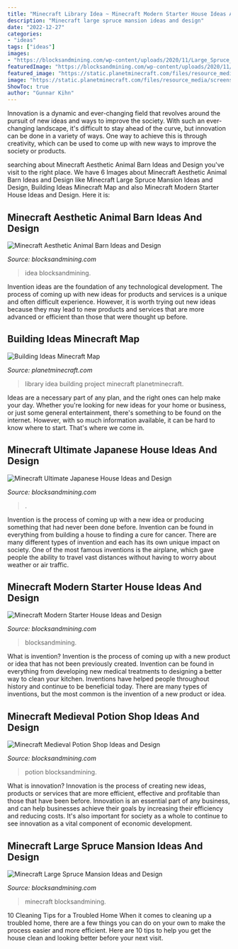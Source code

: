 ```yaml
---
title: "Minecraft Library Idea ~ Minecraft Modern Starter House Ideas And Design"
description: "Minecraft large spruce mansion ideas and design"
date: "2022-12-27"
categories:
- "ideas"
tags: ["ideas"]
images:
- "https://blocksandmining.com/wp-content/uploads/2020/11/Large_Spruce_Mansion-1024x517.jpg"
featuredImage: "https://blocksandmining.com/wp-content/uploads/2020/11/Large_Spruce_Mansion-1024x517.jpg"
featured_image: "https://static.planetminecraft.com/files/resource_media/screenshot/1210/library_1679720.jpg"
image: "https://static.planetminecraft.com/files/resource_media/screenshot/1210/library_1679720.jpg"
ShowToc: true
author: "Gunnar Kihn"
---
```



Innovation is a dynamic and ever-changing field that revolves around the pursuit of new ideas and ways to improve the society. With such an ever-changing landscape, it's difficult to stay ahead of the curve, but innovation can be done in a variety of ways. One way to achieve this is through creativity, which can be used to come up with new ways to improve the society or products.

	

		
searching about Minecraft Aesthetic Animal Barn Ideas and Design you've visit to the right place. We have 6 Images about Minecraft Aesthetic Animal Barn Ideas and Design like Minecraft Large Spruce Mansion Ideas and Design, Building Ideas Minecraft Map and also Minecraft Modern Starter House Ideas and Design. Here it is:
		
    
## Minecraft Aesthetic Animal Barn Ideas And Design

<img loading=lazy src="https://blocksandmining.com/wp-content/uploads/2021/02/Aesthetic_Animal_Barn.jpg" onerror="this.onerror=null;this.src='https://tse3.mm.bing.net/th?id=OIP.vEa3kV1mY_gCHiQ2-lzAXwHaDg&amp;pid=15.1';" alt="Minecraft Aesthetic Animal Barn Ideas and Design">

_Source: blocksandmining.com_

>idea blocksandmining. 

	

Invention ideas are the foundation of any technological development. The process of coming up with new ideas for products and services is a unique and often difficult experience. However, it is worth trying out new ideas because they may lead to new products and services that are more advanced or efficient than those that were thought up before.

    
## Building Ideas Minecraft Map

<img loading=lazy src="https://static.planetminecraft.com/files/resource_media/screenshot/1210/library_1679720.jpg" onerror="this.onerror=null;this.src='https://tse2.mm.bing.net/th?id=OIP.Qwgqma6DlBRPUlhmicjURwHaFv&amp;pid=15.1';" alt="Building Ideas Minecraft Map">

_Source: planetminecraft.com_

>library idea building project minecraft planetminecraft. 

	

Ideas are a necessary part of any plan, and the right ones can help make your day. Whether you're looking for new ideas for your home or business, or just some general entertainment, there's something to be found on the internet. However, with so much information available, it can be hard to know where to start. That's where we come in.

    
## Minecraft Ultimate Japanese House Ideas And Design

<img loading=lazy src="https://blocksandmining.com/wp-content/uploads/2020/11/Ultimate_Japanese_House.jpg" onerror="this.onerror=null;this.src='https://tse3.mm.bing.net/th?id=OIP.jcTJwSDngloVGbBAkopVeAHaDa&amp;pid=15.1';" alt="Minecraft Ultimate Japanese House Ideas and Design">

_Source: blocksandmining.com_

>. 

	

Invention is the process of coming up with a new idea or producing something that had never been done before. Invention can be found in everything from building a house to finding a cure for cancer. There are many different types of invention and each has its own unique impact on society. One of the most famous inventions is the airplane, which gave people the ability to travel vast distances without having to worry about weather or air traffic.

    
## Minecraft Modern Starter House Ideas And Design

<img loading=lazy src="https://blocksandmining.com/wp-content/uploads/2020/11/Modern_Starter_House-2048x976.jpg" onerror="this.onerror=null;this.src='https://tse4.mm.bing.net/th?id=OIP.gGqBQDpOSvUZw6GxMMhVeQHaDh&amp;pid=15.1';" alt="Minecraft Modern Starter House Ideas and Design">

_Source: blocksandmining.com_

>blocksandmining. 

	

What is invention?
Invention is the process of coming up with a new product or idea that has not been previously created. Invention can be found in everything from developing new medical treatments to designing a better way to clean your kitchen. Inventions have helped people throughout history and continue to be beneficial today. There are many types of inventions, but the most common is the invention of a new product or idea.

    
## Minecraft Medieval Potion Shop Ideas And Design

<img loading=lazy src="https://blocksandmining.com/wp-content/uploads/2021/07/Medieval_Potion_Shop-1536x736.jpg" onerror="this.onerror=null;this.src='https://tse1.mm.bing.net/th?id=OIP.VbnDi_joscQvaQC67z7iBAHaDj&amp;pid=15.1';" alt="Minecraft Medieval Potion Shop Ideas and Design">

_Source: blocksandmining.com_

>potion blocksandmining. 

	

What is innovation?
Innovation is the process of creating new ideas, products or services that are more efficient, effective and profitable than those that have been before. Innovation is an essential part of any business, and can help businesses achieve their goals by increasing their efficiency and reducing costs. It's also important for society as a whole to continue to see innovation as a vital component of economic development.

    
## Minecraft Large Spruce Mansion Ideas And Design

<img loading=lazy src="https://blocksandmining.com/wp-content/uploads/2020/11/Large_Spruce_Mansion-1024x517.jpg" onerror="this.onerror=null;this.src='https://tse2.mm.bing.net/th?id=OIP.lB4eE4CrCwRCqElye_MrCAHaDv&amp;pid=15.1';" alt="Minecraft Large Spruce Mansion Ideas and Design">

_Source: blocksandmining.com_

>minecraft blocksandmining. 

	

10 Cleaning Tips for a Troubled Home
When it comes to cleaning up a troubled home, there are a few things you can do on your own to make the process easier and more efficient. Here are 10 tips to help you get the house clean and looking better before your next visit.

